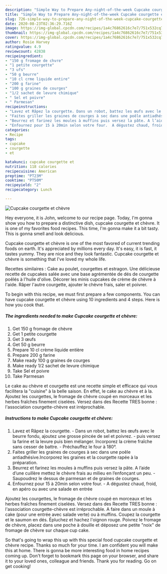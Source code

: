 ```yaml
---
description: "Simple Way to Prepare Any-night-of-the-week Cupcake courgette et chèvre"
title: "Simple Way to Prepare Any-night-of-the-week Cupcake courgette et chèvre"
slug: 726-simple-way-to-prepare-any-night-of-the-week-cupcake-courgette-et-chevre
date: 2020-08-23T02:36:29.716Z
image: https://img-global.cpcdn.com/recipes/1a4c76862616c7e7/751x532cq70/cupcake-courgette-et-chevre-photo-principale-de-la-recette.jpg
thumbnail: https://img-global.cpcdn.com/recipes/1a4c76862616c7e7/751x532cq70/cupcake-courgette-et-chevre-photo-principale-de-la-recette.jpg
cover: https://img-global.cpcdn.com/recipes/1a4c76862616c7e7/751x532cq70/cupcake-courgette-et-chevre-photo-principale-de-la-recette.jpg
author: Rosie Harvey
ratingvalue: 4.9
reviewcount: 42838
recipeingredient:
- "150 g fromage de chvre"
- "1 petite courgette"
- "3 ufs"
- "50 g beurre"
- "10 cl crme liquide entire"
- "200 g farine"
- "100 g graines de courges"
- "1/2 sachet de levure chimique"
- " Sel et poivre"
- " Parmesan"
recipeinstructions:
- "Lavez et Râpez la courgette. Dans un robot, battez les œufs avec le beurre fondu, ajoutez une grosse pincée de sel et poivrez.  puis versez la farine et la levure puis bien mélanger. Incorporez la crème fraîche sans cesser de battre. Préchauffez le four à 180°."
- "Faites griller les graines de courges à sec dans une poêle antiadhésive.Incorporez les graines et la courgette rapée à la préparation."
- "Beurrez et farinez les moules à muffins puis versez la pâte. A l’aide d’une cuillère mettez le chèvre frais au milieu en l’enfonçant un peu.  Saupoudrez le dessus de parmesan et de graines de courges."
- "Enfournez pour 15 à 20min selon votre four.  A dégustez chaud, froid, en apéro ou avec une salade en entrée"
categories:
- Recipe
tags:
- cupcake
- courgette
- et

katakunci: cupcake courgette et 
nutrition: 118 calories
recipecuisine: American
preptime: "PT23M"
cooktime: "PT50M"
recipeyield: "2"
recipecategory: Lunch

---
```



![Cupcake courgette et chèvre](https://img-global.cpcdn.com/recipes/1a4c76862616c7e7/751x532cq70/cupcake-courgette-et-chevre-photo-principale-de-la-recette.jpg)

Hey everyone, it is John, welcome to our recipe page. Today, I'm gonna show you how to prepare a distinctive dish, cupcake courgette et chèvre. It is one of my favorites food recipes. This time, I'm gonna make it a bit tasty. This is gonna smell and look delicious.

Cupcake courgette et chèvre is one of the most favored of current trending foods on earth. It's appreciated by millions every day. It's easy, it is fast, it tastes yummy. They are nice and they look fantastic. Cupcake courgette et chèvre is something that I've loved my whole life.

Recettes similaires : Cake au poulet, courgettes et estragon. Une délicieuse recette de cupcakes salée avec une base agrémentée de dés de courgette poêlés à l&#39;huile d&#39;olive. Décorer les minis cupcakes de crème de chèvre à l&#39;aide. Râper l&#39;autre courgette, ajouter le chèvre frais, saler et poivrer.


To begin with this recipe, we must first prepare a few components. You can have cupcake courgette et chèvre using 10 ingredients and 4 steps. Here is how you cook that.

<!--inarticleads1-->

##### The ingredients needed to make Cupcake courgette et chèvre:

1. Get 150 g fromage de chèvre
1. Get 1 petite courgette
1. Get 3 œufs
1. Get 50 g beurre
1. Prepare 10 cl crème liquide entière
1. Prepare 200 g farine
1. Make ready 100 g graines de courges
1. Make ready 1/2 sachet de levure chimique
1. Take  Sel et poivre
1. Take  Parmesan


Le cake au chèvre et courgette est une recette simple et efficace qui vous facilitera la &#34;cuisine&#34; à la belle saison. En effet, le cake au chèvre et à la. Ajoutez les courgettes, le fromage de chèvre coupé en morceaux et les herbes fraîches finement ciselées. Versez dans des Recette TRES bonne : l&#39;association courgette-chèvre est irréprochable. 

<!--inarticleads2-->

##### Instructions to make Cupcake courgette et chèvre:

1. Lavez et Râpez la courgette. - Dans un robot, battez les œufs avec le beurre fondu, ajoutez une grosse pincée de sel et poivrez.  - puis versez la farine et la levure puis bien mélanger. Incorporez la crème fraîche sans cesser de battre. - Préchauffez le four à 180°.
1. Faites griller les graines de courges à sec dans une poêle antiadhésive.Incorporez les graines et la courgette rapée à la préparation.
1. Beurrez et farinez les moules à muffins puis versez la pâte. A l’aide d’une cuillère mettez le chèvre frais au milieu en l’enfonçant un peu.  - Saupoudrez le dessus de parmesan et de graines de courges.
1. Enfournez pour 15 à 20min selon votre four.  - A dégustez chaud, froid, en apéro ou avec une salade en entrée


Ajoutez les courgettes, le fromage de chèvre coupé en morceaux et les herbes fraîches finement ciselées. Versez dans des Recette TRES bonne : l&#39;association courgette-chèvre est irréprochable. A faire dans un moule à cake (pour une entrée avec salade verte) ou à muffins. Coupez la courgette et le saumon en dés. Épluchez et hachez l&#39;oignon rouge. Poivrez le fromage de chèvre, placez dans une poche à douille et déposez une petite &#34;noix&#34; de fromage de chèvre sur chaque cup cake. 

So that's going to wrap this up with this special food cupcake courgette et chèvre recipe. Thanks so much for your time. I am confident you will make this at home. There is gonna be more interesting food in home recipes coming up. Don't forget to bookmark this page on your browser, and share it to your loved ones, colleague and friends. Thank you for reading. Go on get cooking!
